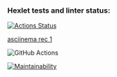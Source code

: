### Hexlet tests and linter status:
[![Actions Status](https://github.com/maksimovyd/python-project-50/workflows/hexlet-check/badge.svg)](https://github.com/maksimovyd/python-project-50/actions)

[asciinema rec 1](https://asciinema.org/connect/9b027ca2-4739-4824-89d1-6f1d14d775b4)

![GitHub 
Actions](https://github.com/maksimovyd/python-project-50/workflows/hexlet-check/badge.svg)

[![Maintainability](https://api.codeclimate.com/v1/badges/650500538fe6011d137b5715/maintainability)](https://codeclimate.com/github/ваш-логин/ваш-репозиторий/maintainability)

